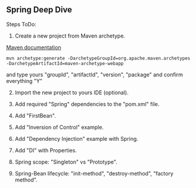 ## Spring Deep Dive

Steps ToDo:

1. Create a new project from Maven archetype.

[Maven documentation](https://maven.apache.org/archetypes/maven-archetype-webapp/)

`mvn archetype:generate -DarchetypeGroupId=org.apache.maven.archetypes -DarchetypeArtifactId=maven-archetype-webapp`

and type yours "groupId", "artifactId", "version", "package" and confirm everything "Y"

2. Import the new project to yours IDE (optional).

3. Add required "Spring" dependencies to the "pom.xml" file.

4. Add "FirstBean".

5. Add "Inversion of Control" example.

6. Add "Dependency Injection" example with Spring.

7. Add "DI" with Properties.

8. Spring scope: "Singleton" vs "Prototype".

9. Spring-Bean lifecycle: "init-method", "destroy-method", "factory method".
